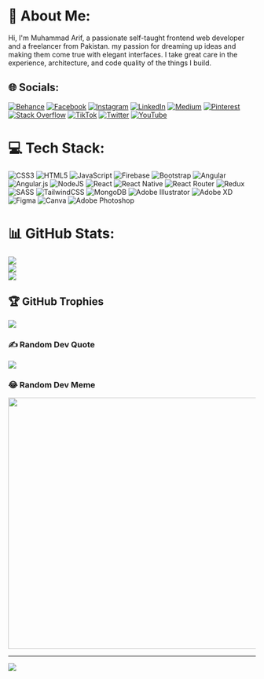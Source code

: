 # 💫 About Me:
Hi, I'm Muhammad Arif, a passionate self-taught frontend web developer and a freelancer from Pakistan. my passion for dreaming up ideas and making them come true with elegant interfaces. I take great care in the experience, architecture, and code quality of the things I build.


## 🌐 Socials:
[![Behance](https://img.shields.io/badge/Behance-1769ff?logo=behance&logoColor=white)](https://behance.net/imarifluqman) [![Facebook](https://img.shields.io/badge/Facebook-%231877F2.svg?logo=Facebook&logoColor=white)](https://facebook.com/imarifluqman) [![Instagram](https://img.shields.io/badge/Instagram-%23E4405F.svg?logo=Instagram&logoColor=white)](https://instagram.com/imarifluqman) [![LinkedIn](https://img.shields.io/badge/LinkedIn-%230077B5.svg?logo=linkedin&logoColor=white)](https://linkedin.com/in/imarifluqman) [![Medium](https://img.shields.io/badge/Medium-12100E?logo=medium&logoColor=white)](https://medium.com/@imarifluqman) [![Pinterest](https://img.shields.io/badge/Pinterest-%23E60023.svg?logo=Pinterest&logoColor=white)](https://pinterest.com/imarifluqman) [![Stack Overflow](https://img.shields.io/badge/-Stackoverflow-FE7A16?logo=stack-overflow&logoColor=white)](https://stackoverflow.com/users/19075139) [![TikTok](https://img.shields.io/badge/TikTok-%23000000.svg?logo=TikTok&logoColor=white)](https://tiktok.com/@imarifluqman) [![Twitter](https://img.shields.io/badge/Twitter-%231DA1F2.svg?logo=Twitter&logoColor=white)](https://twitter.com/imarifluqman) [![YouTube](https://img.shields.io/badge/YouTube-%23FF0000.svg?logo=YouTube&logoColor=white)](https://youtube.com/c/https://www.youtube.com/channel/UCEj6h6N92xDM4qjsASxwgdA/featured) 

# 💻 Tech Stack:
![CSS3](https://img.shields.io/badge/css3-%231572B6.svg?style=for-the-badge&logo=css3&logoColor=white) ![HTML5](https://img.shields.io/badge/html5-%23E34F26.svg?style=for-the-badge&logo=html5&logoColor=white) ![JavaScript](https://img.shields.io/badge/javascript-%23323330.svg?style=for-the-badge&logo=javascript&logoColor=%23F7DF1E) ![Firebase](https://img.shields.io/badge/firebase-%23039BE5.svg?style=for-the-badge&logo=firebase) ![Bootstrap](https://img.shields.io/badge/bootstrap-%23563D7C.svg?style=for-the-badge&logo=bootstrap&logoColor=white) ![Angular](https://img.shields.io/badge/angular-%23DD0031.svg?style=for-the-badge&logo=angular&logoColor=white) ![Angular.js](https://img.shields.io/badge/angular.js-%23E23237.svg?style=for-the-badge&logo=angularjs&logoColor=white) ![NodeJS](https://img.shields.io/badge/node.js-6DA55F?style=for-the-badge&logo=node.js&logoColor=white) ![React](https://img.shields.io/badge/react-%2320232a.svg?style=for-the-badge&logo=react&logoColor=%2361DAFB) ![React Native](https://img.shields.io/badge/react_native-%2320232a.svg?style=for-the-badge&logo=react&logoColor=%2361DAFB) ![React Router](https://img.shields.io/badge/React_Router-CA4245?style=for-the-badge&logo=react-router&logoColor=white) ![Redux](https://img.shields.io/badge/redux-%23593d88.svg?style=for-the-badge&logo=redux&logoColor=white) ![SASS](https://img.shields.io/badge/SASS-hotpink.svg?style=for-the-badge&logo=SASS&logoColor=white) ![TailwindCSS](https://img.shields.io/badge/tailwindcss-%2338B2AC.svg?style=for-the-badge&logo=tailwind-css&logoColor=white) ![MongoDB](https://img.shields.io/badge/MongoDB-%234ea94b.svg?style=for-the-badge&logo=mongodb&logoColor=white) ![Adobe Illustrator](https://img.shields.io/badge/adobeillustrator-%23FF9A00.svg?style=for-the-badge&logo=adobeillustrator&logoColor=white) ![Adobe XD](https://img.shields.io/badge/Adobe%20XD-470137?style=for-the-badge&logo=Adobe%20XD&logoColor=#FF61F6) 	![Figma](https://img.shields.io/badge/figma-%23F24E1E.svg?style=for-the-badge&logo=figma&logoColor=white) ![Canva](https://img.shields.io/badge/Canva-%2300C4CC.svg?style=for-the-badge&logo=Canva&logoColor=white) ![Adobe Photoshop](https://img.shields.io/badge/adobephotoshop-%2331A8FF.svg?style=for-the-badge&logo=adobephotoshop&logoColor=white)
# 📊 GitHub Stats:
![](https://github-readme-stats.vercel.app/api?username=imarifluqman&theme=dark&hide_border=false&include_all_commits=true&count_private=true)<br/>
![](https://github-readme-streak-stats.herokuapp.com/?user=imarifluqman&theme=dark&hide_border=false)<br/>
![](https://github-readme-stats.vercel.app/api/top-langs/?username=imarifluqman&theme=dark&hide_border=false&include_all_commits=true&count_private=true&layout=compact)

## 🏆 GitHub Trophies
![](https://github-profile-trophy.vercel.app/?username=imarifluqman&theme=radical&no-frame=false&no-bg=true&margin-w=4)

### ✍️ Random Dev Quote
![](https://quotes-github-readme.vercel.app/api?type=horizontal&theme=radical)

### 😂 Random Dev Meme
<img src="https://random-memer.herokuapp.com/" width="512px"/>

---
[![](https://visitcount.itsvg.in/api?id=imarifluqman&icon=0&color=0)](https://visitcount.itsvg.in)
